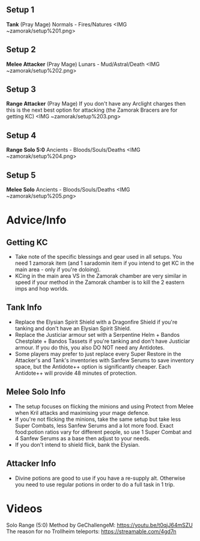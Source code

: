 ## Setup 1
**Tank** (Pray Mage)
Normals - Fires/Natures 
<IMG ~zamorak/setup%201.png>

## Setup 2
**Melee Attacker** (Pray Mage)
Lunars - Mud/Astral/Death
<IMG ~zamorak/setup%202.png>

## Setup 3
**Range Attacker** (Pray Mage)
If you don't have any Arclight charges then this is the next best option for attacking (the Zamorak Bracers are for getting KC)
<IMG ~zamorak/setup%203.png>

## Setup 4
**Range Solo 5:0**
Ancients - Bloods/Souls/Deaths
<IMG ~zamorak/setup%204.png>

## Setup 5
**Melee Solo**
Ancients - Bloods/Souls/Deaths
<IMG ~zamorak/setup%205.png>

# Advice/Info
## Getting KC
- Take note of the specific blessings and gear used in all setups. You need 1 zamorak item (and 1 saradomin item if you intend to get KC in the main area - only if you're doloing). 
- KCing in the main area VS in the Zamorak chamber are very similar in speed if your method in the Zamorak chamber is to kill the 2 eastern imps and hop worlds. 

## Tank Info
- Replace the Elysian Spirit Shield with a Dragonfire Shield if you're tanking and don't have an Elysian Spirit Shield.
- Replace the Justiciar armour set with a Serpentine Helm + Bandos Chestplate + Bandos Tassets if you're tanking and don't have Justiciar armour. If you do this, you also DO NOT need any Antidotes. 
- Some players may prefer to just replace every Super Restore in the Attacker's and Tank's inventories with Sanfew Serums to save inventory space, but the Antidote++ option is significantly cheaper. Each Antidote++ will provide 48 minutes of protection.

## Melee Solo Info
- The setup focuses on flicking the minions and using Protect from Melee when Kril attacks and maximising your mage defence.
- If you're not flicking the minions, take the same setup but take less Super Combats, less Sanfew Serums and a lot more food. Exact food:potion ratios vary for different people, so use 1 Super Combat and 4 Sanfew Serums as a base then adjust to your needs.
- If you don't intend to shield flick, bank the Elysian.

## Attacker Info
- Divine potions are good to use if you have a re-supply alt. Otherwise you need to use regular potions in order to do a full task in 1 trip.

# Videos
Solo Range (5:0) Method by GeChallengeM: https://youtu.be/t0qjJ64mSZU
The reason for no Trollheim teleports: https://streamable.com/4gd7n
